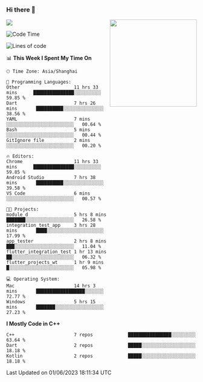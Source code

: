 ### Hi there 👋

![](https://metrics.lecoq.io/itaowu?template=classic&config.timezone=Asia%2FShanghai)
<img align='right' src="https://media.giphy.com/media/M9gbBd9nbDrOTu1Mqx/giphy.gif" width="230">

<!--START_SECTION:waka-->
![Code Time](http://img.shields.io/badge/Code%20Time-19%20hrs%2019%20mins-blue)

![Lines of code](https://img.shields.io/badge/From%20Hello%20World%20I%27ve%20Written-71.2%20thousand%20lines%20of%20code-blue)

📊 **This Week I Spent My Time On** 

```text
🕑︎ Time Zone: Asia/Shanghai

💬 Programming Languages: 
Other                    11 hrs 33 mins      ███████████████░░░░░░░░░░   59.85 % 
Dart                     7 hrs 26 mins       ██████████░░░░░░░░░░░░░░░   38.56 % 
YAML                     7 mins              ░░░░░░░░░░░░░░░░░░░░░░░░░   00.64 % 
Bash                     5 mins              ░░░░░░░░░░░░░░░░░░░░░░░░░   00.44 % 
GitIgnore file           2 mins              ░░░░░░░░░░░░░░░░░░░░░░░░░   00.20 % 

🔥 Editors: 
Chrome                   11 hrs 33 mins      ███████████████░░░░░░░░░░   59.85 % 
Android Studio           7 hrs 38 mins       ██████████░░░░░░░░░░░░░░░   39.58 % 
VS Code                  6 mins              ░░░░░░░░░░░░░░░░░░░░░░░░░   00.57 % 

🐱‍💻 Projects: 
module_d                 5 hrs 8 mins        ███████░░░░░░░░░░░░░░░░░░   26.58 % 
integration_test_app     3 hrs 28 mins       ████░░░░░░░░░░░░░░░░░░░░░   17.99 % 
app_tester               2 hrs 8 mins        ███░░░░░░░░░░░░░░░░░░░░░░   11.04 % 
flutter_integration_test 1 hr 13 mins        ██░░░░░░░░░░░░░░░░░░░░░░░   06.32 % 
flutter_projects_wt      1 hr 9 mins         █░░░░░░░░░░░░░░░░░░░░░░░░   05.98 % 

💻 Operating System: 
Mac                      14 hrs 3 mins       ██████████████████░░░░░░░   72.77 % 
Windows                  5 hrs 15 mins       ███████░░░░░░░░░░░░░░░░░░   27.23 % 
```

**I Mostly Code in C++** 

```text
C++                      7 repos             ████████████████░░░░░░░░░   63.64 % 
Dart                     2 repos             █████░░░░░░░░░░░░░░░░░░░░   18.18 % 
Kotlin                   2 repos             █████░░░░░░░░░░░░░░░░░░░░   18.18 % 
```




 Last Updated on 01/06/2023 18:11:34 UTC
<!--END_SECTION:waka-->

<!--
**itaowu/itaowu** is a ✨ _special_ ✨ repository because its `README.md` (this file) appears on your GitHub profile.

Here are some ideas to get you started:

- 🔭 I’m currently working on ...
- 🌱 I’m currently learning ...
- 👯 I’m looking to collaborate on ...
- 🤔 I’m looking for help with ...
- 💬 Ask me about ...
- 📫 How to reach me: ...
- 😄 Pronouns: ...
- ⚡ Fun fact: ...
-->
